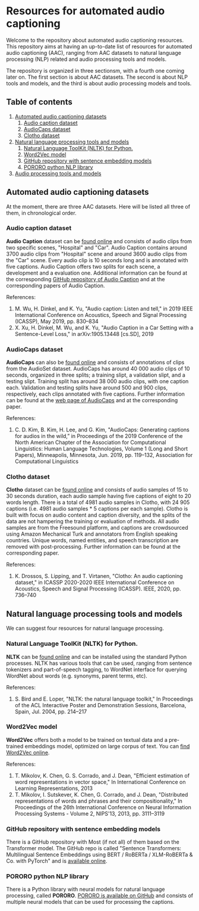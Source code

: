 # Resources for automated audio captioning

Welcome to the repository about automated audio captioning resources.
This repository aims at having an up-to-date list of resources for
automated audio captioning (AAC), ranging from AAC datasets to natural
language processing (NLP) related and audio processing tools and models. 

The repository is organized in three sectionsm, with a fourth one coming
later on. The first section is about AAC datasets. The second is about NLP
tools and models, and the third is about audio processing models and
tools. 

## Table of contents

1. [Automated audio captioning datasets](#automated-audio-captioning-datasets)   
   1. [Audio caption dataset](#audio-caption-dataset)
   1. [AudioCaps dataset](#audioCaps-dataset)
   1. [Clotho dataset](#clotho-dataset)
1. [Natural language processing tools and models](#natural-language-processing-tools-and-models) 
   1. [Natural Language ToolKit (NLTK) for Python.](#natural-language-toolKit-(NLTK)-for-python)
   1. [Word2Vec model](#word2Vec-model)
   1. [GitHub repository with sentence embedding models](#gitHub-repository-with-sentence-embedding-models)
   1. [PORORO python NLP library](#pororo-python-nlp-library)
1. [Audio processing tools and models](#audio-processing-tools-and-models) 

## Automated audio captioning datasets

At the moment, there are three AAC datasets. Here will be listed all three of them, in chronological order. 

### Audio caption dataset

**Audio Caption** dataset can be [found online](https://www.github.com/richermans/AudioCaption)
and consists of audio clips from two specific scenes, "Hospital" and "Car".
Audio Caption contains around 3700 audio clips from "Hospital" scene and
around 3600 audio clips from the "Car" scene. Every audio clip is
10 seconds long and is annotated with five captions. Audio Caption
offers two splits for each scene, a development and a evaluation one.
Additional information can be found at the corresponding
[GitHub repository of Audio Caption](www.github.com/richermans/AudioCaption)
and at the corresponding papers of Audio Caption.

References: 

1. M. Wu, H. Dinkel, and K. Yu, "Audio caption: Listen and tell," in 2019 IEEE International Conference on Acoustics, Speech and Signal Processing (ICASSP), May 2019, pp. 830–834
2. X. Xu, H. Dinkel, M. Wu, and K. Yu, "Audio Caption in a Car Setting with a Sentence-Level Loss," in arXiv:1905.13448 [cs.SD], 2019

### AudioCaps dataset

**AudioCaps** can also be [found online](https://audiocaps.github.io) and
consists of annotations of clips from the AudioSet dataset. AudioCaps
has around 40 000 audio clips of 10 seconds, organized in three splits;
a training slipt, a validation slipt, and a testing slipt. Training
split has around 38 000 audio clips, with one caption each. Validation
and testing splits have around 500 and 900 clips, respectively, each
clips annotated with five captions. Further information can be found
at the [web page of AudioCaps](https://audiocaps.github.io) and at
the corresponding paper.

References:

1. C. D. Kim, B. Kim, H. Lee, and G. Kim, "AudioCaps: Generating captions for audios in the wild,” in Proceedings of the 2019 Conference of the North American Chapter of the Association for Computational Linguistics: Human Language Technologies, Volume 1 (Long and Short Papers), Minneapolis, Minnesota, Jun. 2019, pp. 119–132, Association for Computational Linguistics

### Clotho dataset

**Clotho** dataset can be [found online]() and consists of audio samples of
15 to 30 seconds duration, each audio sample having five captions of eight
to 20 words length. There is a total of 4981 audio samples in Clotho, with
24 905 captions (i.e. 4981 audio samples * 5 captions per each sample).
Clotho is built with focus on audio content and caption diversity, and the
splits of the data are not hampering the training or evaluation of methods.
All audio samples are from the Freesound platform, and captions are
crowdsourced using Amazon Mechanical Turk and annotators from English speaking
countries. Unique words, named entities, and speech transcription are
removed with post-processing. Further information can be found at the
corresponding paper. 

References: 

1. K. Drossos, S. Lipping, and T. Virtanen, "Clotho: An audio captioning dataset," in ICASSP 2020-2020 IEEE International Conference on Acoustics, Speech and Signal Processing (ICASSP). IEEE, 2020, pp. 736–740

## Natural language processing tools and models

We can suggest four resources for natural language processing.

### Natural Language ToolKit (NLTK) for Python. 
**NLTK** can be [found online](https://www.nltk.org) and can be installed
using the standard Python processes. NLTK has various tools that can be
used, ranging from sentence tokenizers and part-of-speech tagging, to
WordNet interface for querying WordNet about words (e.g. synonyms, parent
terms, etc).

   References: 
   
   1. S. Bird and E. Loper, "NLTK: the natural language toolkit," In Proceedings of the ACL Interactive Poster and Demonstration Sessions, Barcelona, Spain, Jul. 2004, pp. 214–217

### Word2Vec model
**Word2Vec** offers both a model to be trained on textual data and a
pre-trained embeddings model, optimized on large corpus of text. You
can [find Word2Vec online](https://code.google.com/archive/p/word2vec/). 

   References: 
   1. T. Mikolov, K. Chen, G. S. Corrado, and J. Dean, "Efficient estimation of word representations in vector space," In International Conference on Learning Representations, 2013
   1. T. Mikolov, I. Sutskever, K. Chen, G. Corrado, and J. Dean, "Distributed representations of words and phrases and their compositionality," In Proceedings of the 26th International Conference on Neural Information Processing Systems - Volume 2, NIPS'13, 2013, pp. 3111–3119

### GitHub repository with sentence embedding models
There is a GitHub repository with Most (if not all) of them based on the Transformer model.
The GitHub repo is called "Sentence Transformers: Multilingual Sentence
Embeddings using BERT / RoBERTa / XLM-RoBERTa & Co. with PyTorch" and
is [available online](https://github.com/UKPLab/sentence-transformers).
   
### PORORO python NLP library
There is a Python library with neural models for natural language processing,
called **PORORO**. [PORORO is available on GitHub](https://github.com/kakaobrain/pororo)
and consists of multiple neural models that can be used for processing
the captions.